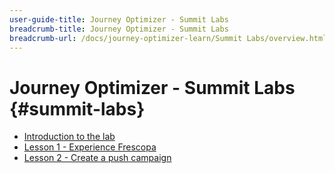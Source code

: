 ```yaml
---
user-guide-title: Journey Optimizer - Summit Labs
breadcrumb-title: Journey Optimizer - Summit Labs
breadcrumb-url: /docs/journey-optimizer-learn/Summit Labs/overview.html
---
```


# Journey Optimizer - Summit Labs {#summit-labs}

+ [Introduction to the lab](/help/summit/l820-lab-workbook/lab-overview.md)
+ [Lesson 1 - Experience Frescopa](/help/summit/l820-lab-workbook/lesson-1-experience-frescopa.md)
+ [Lesson 2 - Create a push campaign](/help/summit/l820-lab-workbook/lesson-2-create-a-push-campaign.md)
